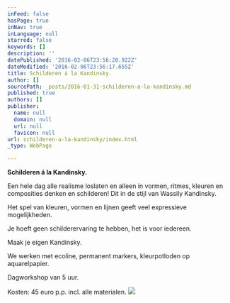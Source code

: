 ```yaml
---
inFeed: false
hasPage: true
inNav: true
inLanguage: null
starred: false
keywords: []
description: ''
datePublished: '2016-02-06T23:56:20.922Z'
dateModified: '2016-02-06T23:56:17.655Z'
title: Schilderen á la Kandinsky.
author: []
sourcePath: _posts/2016-01-31-schilderen-a-la-kandinsky.md
published: true
authors: []
publisher:
  name: null
  domain: null
  url: null
  favicon: null
url: schilderen-a-la-kandinsky/index.html
_type: WebPage

---
```

**Schilderen á la Kandinsky.**

Een hele dag alle realisme loslaten en alleen in vormen, ritmes, kleuren en composities denken en schilderen! Dit in de stijl van Wassily Kandinsky.

Het spel van kleuren, vormen en lijnen geeft veel expressieve mogelijkheden.

Je hoeft geen schilderervaring te hebben, het is voor iedereen.

Maak je eigen Kandinsky.

We werken met ecoline, permanent markers, kleurpotloden op aquarelpapier.

Dagworkshop van 5 uur.

Kosten: 45 euro p.p. incl. alle materialen.
![](https://s3-us-west-2.amazonaws.com/the-grid-img/p/9c5ec01a06d8285c800ea996eb6ab5d7b6270e56.jpg)